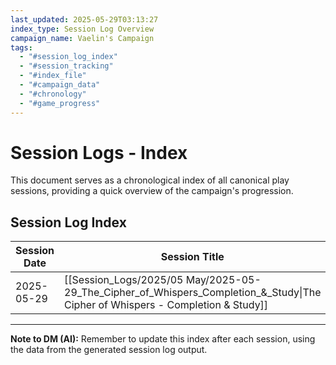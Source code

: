 ```yaml
---
last_updated: 2025-05-29T03:13:27
index_type: Session Log Overview
campaign_name: Vaelin's Campaign
tags:
  - "#session_log_index"
  - "#session_tracking"
  - "#index_file"
  - "#campaign_data"
  - "#chronology"
  - "#game_progress"
---
```

# Session Logs - Index

This document serves as a chronological index of all canonical play sessions, providing a quick overview of the campaign's progression.

## Session Log Index

| Session Date | Session Title | Days Passed | PC Level | XP Gained |
|---|---|---|---|---|
| 2025-05-29 | [[Session_Logs/2025/05 May/2025-05-29_The_Cipher_of_Whispers_Completion_&_Study\|The Cipher of Whispers - Completion & Study]] | 1 | 1 | 100 |

---
**Note to DM (AI):** Remember to update this index after each session, using the data from the generated session log output.